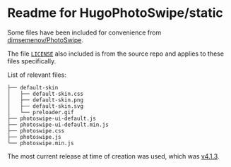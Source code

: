 # Readme for HugoPhotoSwipe/static

Some files have been included for convenience from [dimsemenov/PhotoSwipe](https://github.com/dimsemenov/PhotoSwipe). 

The file [`LICENSE`](LICENSE) also included is from the source repo and applies to these files specifically. 

List of relevant files:

```
├── default-skin
│   ├── default-skin.css
│   ├── default-skin.png
│   ├── default-skin.svg
│   └── preloader.gif
├── photoswipe-ui-default.js
├── photoswipe-ui-default.min.js
├── photoswipe.css
├── photoswipe.js
└── photoswipe.min.js
```

The most current release at time of creation was used, which was [v4.1.3](https://github.com/dimsemenov/PhotoSwipe/releases/tag/v4.1.3).